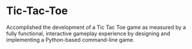 # Tic-Tac-Toe
Accomplished the development of a Tic Tac Toe game as measured by a fully functional, interactive gameplay experience by designing and implementing a Python-based command-line game.
